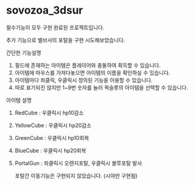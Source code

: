 # sovozoa_3dsur 

필수기능이 모두 구현 완료된 프로젝트입니다.

추가 기능으로 밸브사의 포탈을 구현 시도해보았습니다.



간단한 기능설명

1. 필드에 존재하는 아이템은 플레이어와 충돌하여 획득할 수 있습니다.
2. 아이템에 마우스를 가져다놓으면 아이템의 이름을 확인하실 수 있습니다.
3. 아이템마다 좌클릭, 우클릭시 정의된 기능을 이용할 수 있습니다.
4. 따로 표기되진 않지만 1~9번 숫자를 눌러 퀵슬롯의 아이템을 선택할 수 있습니다.

아이템 설명
1. RedCube : 우클릭시 hp10감소
2. YellowCube : 우클릭시 hp20감소
3. GreenCube : 우클릭시 hp10회복
4. BlueCube : 우클릭시 hp20회복
5. PortalGun : 좌클릭시 오렌지포탈, 우클릭시 블루포탈 발사

   포탈간 이동기능은 구현되지 않았습니다.
   (시야만 구현됨)
